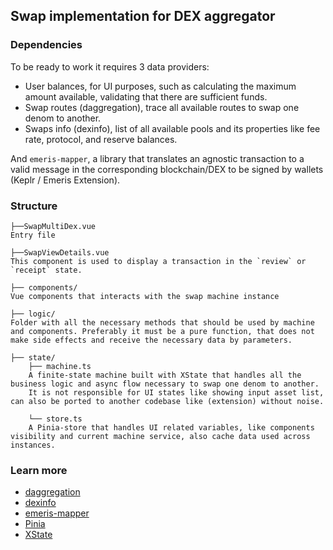 ## Swap implementation for DEX aggregator

### Dependencies

To be ready to work it requires 3 data providers:

- User balances, for UI purposes, such as calculating the maximum amount available, validating that there are sufficient funds.
- Swap routes (daggregation), trace all available routes to swap one denom to another.
- Swaps info (dexinfo), list of all available pools and its properties like fee rate, protocol, and reserve balances.

And `emeris-mapper`, a library that translates an agnostic transaction to a valid message in the corresponding blockchain/DEX to be signed by wallets (Keplr / Emeris Extension).

### Structure

```
├──SwapMultiDex.vue
Entry file

├──SwapViewDetails.vue
This component is used to display a transaction in the `review` or `receipt` state.

├── components/
Vue components that interacts with the swap machine instance

├── logic/
Folder with all the necessary methods that should be used by machine and components. Preferably it must be a pure function, that does not make side effects and receive the necessary data by parameters.

├── state/
    ├── machine.ts
    A finite-state machine built with XState that handles all the business logic and async flow necessary to swap one denom to another.
    It is not responsible for UI states like showing input asset list, can also be ported to another codebase like (extension) without noise.

    └── store.ts
    A Pinia-store that handles UI related variables, like components visibility and current machine service, also cache data used across instances.
```

### Learn more

- [daggregation](https://github.com/EmerisHQ/daggregation)
- [dexinfo](https://github.com/EmerisHQ/emeris-dexinfo)
- [emeris-mapper](https://github.com/EmerisHQ/emeris-libraries/tree/develop/packages/mapper)
- [Pinia](https://pinia.vuejs.org/)
- [XState](https://xstate.js.org/docs/)
